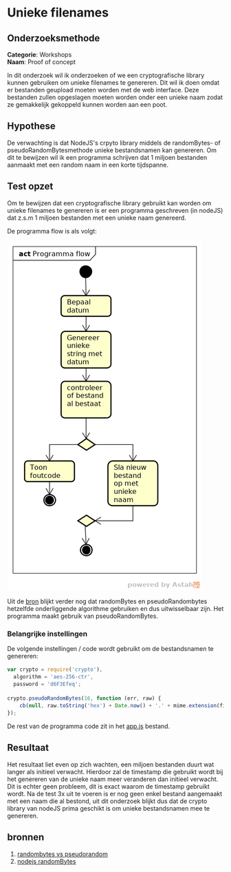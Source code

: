 # Unieke filenames

## Onderzoeksmethode

**Categorie**: Workshops <br />
**Naam**: Proof of concept

In dit onderzoek wil ik onderzoeken of we een cryptografische library kunnen gebruiken om unieke filenames te genereren. Dit wil ik doen omdat er bestanden geupload moeten worden met de web interface. Deze bestanden zullen opgeslagen moeten worden onder een unieke naam zodat ze gemakkelijk gekoppeld kunnen worden aan een poot.

## Hypothese

De verwachting is dat NodeJS's crpyto library middels de randomBytes- of pseudoRandomBytesmethode unieke bestandsnamen kan genereren.
Om dit te bewijzen wil ik een programma schrijven dat 1 miljoen bestanden aanmaakt met een random naam in een korte tijdspanne.

## Test opzet

Om te bewijzen dat een cryptografische library gebruikt kan worden om unieke filenames te genereren is er een programma geschreven (in nodeJS) dat z.s.m 1 miljoen bestanden met een unieke naam genereerd.

De programma flow is als volgt:

![programma_flow](./programma_flow.png)

Uit de [bron](https://stackoverflow.com/questions/18130254/randombytes-vs-pseudorandombytes) blijkt verder nog dat randomBytes en pseudoRandombytes hetzelfde onderliggende algorithme gebruiken en dus uitwisselbaar zijn. Het programma maakt gebruik van pseudoRandomBytes.

### Belangrijke instellingen

De volgende instellingen / code wordt gebruikt om de bestandsnamen te genereren:

``` js
var crypto = require('crypto'),
  algorithm = 'aes-256-ctr',
  password = 'd6F3Efeq';

crypto.pseudoRandomBytes(16, function (err, raw) {
    cb(null, raw.toString('hex') + Date.now() + '.' + mime.extension(file.mimetype));
});
```

De rest van de programma code zit in het [app.js](app.js) bestand.

## Resultaat
Het resultaat liet even op zich wachten, een miljoen bestanden duurt wat langer als initieel verwacht.
Hierdoor zal de timestamp die gebruikt wordt bij het genereren van de unieke naam meer veranderen dan initieel verwacht. Dit is echter geen probleem, dit is exact waarom de timestamp gebruikt wordt.
Na de test 3x uit te voeren is er nog geen enkel bestand aangemaakt met een naam die al bestond, uit dit onderzoek blijkt dus dat de crypto library van nodeJS prima geschikt is om unieke bestandsnamen mee te genereren.

## bronnen
1. [randombytes vs pseudorandom](https://stackoverflow.com/questions/18130254/randombytes-vs-pseudorandombytes)
2. [nodejs randomBytes](https://nodejs.org/api/crypto.html#crypto_crypto_randombytes_size_callback)
